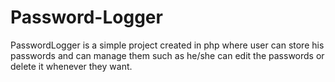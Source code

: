 # Password-Logger
PasswordLogger is a simple project created in php where user can store his passwords and can manage them such as he/she can edit the passwords or delete it whenever they want.
